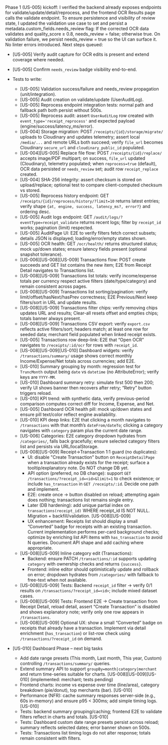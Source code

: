 Phase 1 (US-005) kickoff: I verified the backend already exposes endpoints for validate/update/detail/reprocess, and the frontend OCR Results page calls the validate endpoint. To ensure persistence and visibility of review state, I updated the validation use case to set and persist a metadata.custom_fields.needs_review flag:
If the corrected OCR data validates and quality_score ≥ 0.8, needs_review = false; otherwise true.
On validation failure, we persist needs_review = true so the UI can surface it.
No linter errors introduced.
Next steps queued:
- [US-005] Verify audit capture for OCR edits is present and extend coverage where needed.
- [US-005] Confirm `needs_review` badge visibility end-to-end.
- Tests to write:
  - [US-005] Validation success/failure and needs_review propagation (unit/integration).
  - [US-005] Audit creation on validate/update (UserAuditLog).
  - [US-005] Reprocess endpoint integration tests: normal path and fallback path both persist without 500s.
  - [US-005] Reprocess audit: assert `UserAuditLog` row created with `event_type='receipt_reprocess'` and expected payload (engine/success/latency_ms/error).
  - [US-004] Storage migration: POST `/receipts/{id}/storage/migrate/` uploads to Cloudinary and updates telemetry; assert local `/media/...` and remote URLs both succeed; verify `file_url` becomes Cloudinary `secure_url` and `cloudinary_public_id` populated.
  - [US-004][US-005] Replace file flow: POST `/receipts/{id}/replace/` accepts image/PDF multipart; on success, `file_url` updated (Cloudinary), telemetry populated; when `reprocess=true` (default), OCR data persisted or `needs_review` set; audit row `receipt_replace` created.
  - [US-004] SHA-256 integrity: assert checksum is stored on upload/replace; optional test to compare client-computed checksum vs stored.
  - [US-005] Reprocess history endpoint: GET `/receipts/{id}/reprocess/history/?limit=10` returns latest entries; verify shape `{at, engine, success, latency_ms?, error?}` and ordering desc.
  - [US-005] Audit logs endpoint: GET `/audit/logs/?eventType=receipt_validate` returns recent logs; filter by `receipt_id` works; pagination (limit) respected.
  - [US-005] AuditPage UI: E2E to verify filters fetch correct subsets; details JSON is displayed; loading/error/empty states shown.
  - [US-005] OCR health: GET `/ocr/health/` returns structured status; mock up/down states; ensure latency fields present (optional snapshot tolerance).
  - [US-006][US-008][US-009] Transactions flow: POST create succeeds and GET list contains the new item; E2E from Receipt Detail navigates to Transactions list.
  - [US-008][US-009] Transactions list totals: verify income/expense totals per currency respect active filters (date/type/category) and remain consistent across pages.
  - [US-008][US-009] Transactions list sorting/pagination: verify limit/offset/hasNext/hasPrev correctness; E2E Previous/Next keep filters/sort in URL and update results.
  - [US-008][US-009] Transactions filter chips: verify removing chips updates URL and results; Clear-all resets offset and empties chips; totals banner always present.
  - [US-008][US-009] Transactions CSV export: verify `export.csv` reflects active filters/sort; headers match; at least one row for seeded data; merchant field populated when linked receipt exists.
  - [US-005] Transactions row deep-link: E2E that “Open OCR” navigates to `/receipts/:id/ocr` for rows with `receipt_id`.
  - [US-008][US-009][US-010] Dashboard widgets: verify `/transactions/summary/` usage shows correct monthly Income/Expense/Net totals across currencies; add E2E.
  - [US-010] Summary grouping by month: regression test for `TruncMonth` output being `date` vs `datetime` (no AttributeError); verify keys are `YYYY-MM`.
  - [US-010] Dashboard summary retry: simulate first 500 then 200; verify UI shows banner then recovers after retry; “Retry” button triggers reload.
  - [US-010] KPI trend: with synthetic data, verify previous-period comparison computes correct diff for Income, Expense, and Net.
  - [US-005] Dashboard OCR health pill: mock up/down states and ensure pill text/color reflect engine availability.
  - [US-010] KPI deep links: E2E that clicking a month navigates to `/transactions` with that month’s `dateFrom/dateTo`; clicking a category navigates with `category` param plus the current date range.
  - [US-006] Categories: E2E category dropdown hydrates from `/categories/`, falls back gracefully; ensure selected category filters list and persists via URL/localStorage.
  - [US-008][US-009] Receipt→Transaction 1:1 guard (no duplicates):
    - UI: disable "Create Transaction" button on `ReceiptDetailPage` when a transaction already exists for the receipt; surface a tooltip/explanatory note. Do NOT change DB yet.
    - API option (preferred, no DB change): support `GET /transactions/?receipt_id=<id>&limit=1` to check existence; or include `has_transaction` in `GET /receipts/:id`. Decide one path and implement.
    - E2E: create once → button disabled on reload; attempting again does nothing; transactions list remains single entry.
    - Later (DB hardening): add unique partial index on `transactions(receipt_id)` WHERE receipt_id IS NOT NULL. Migration + backfill/validation. [US-008][US-009]
    - UX enhancement: Receipts list should display a small “Converted” badge for receipts with an existing transaction. Current implementation performs per-card background checks; optimize by enriching list API items with `has_transaction` to avoid N queries. Document API shape and add caching where appropriate.
  - [US-008][US-009] Inline category edit (Transactions):
    - Backend: ensure PATCH `/transactions/:id` supports updating `category` with ownership checks and returns `{success}`.
    - Frontend: inline editor should optimistically update and rollback on error; dropdown hydrates from `/categories/` with fallback to free-text when not available.
  - [US-008][US-009] Tests: Backend `receipt_id` filter → verify 0/1 results on `/transactions/?receipt_id=<id>`; include mixed dataset cases.
  - [US-008][US-009] Tests: Frontend E2E → Create transaction from Receipt Detail, reload detail, assert “Create Transaction” is disabled and shows explanatory note; verify only one row appears in `/transactions`.
  - [US-008][US-009] Optional UX: show a small “Converted” badge on receipts that already have a transaction. Implement via detail enrichment (`has_transaction`) or list-row check using `/transactions/?receipt_id` on demand.

- [US-010] Dashboard Phase – next big tasks
  - Add date range presets (This month, Last month, This year, Custom) controlling `/transactions/summary/` queries.
  - Extend summary API to support `groupBy=month|category|merchant` and return time-series suitable for charts. [US-008][US-009][US-010] (implemented: merchant; tests pending)
  - Frontend charts: income vs expense over time (line/area), category breakdown (pie/donut), top merchants (bar). [US-010]
  - Performance (NFR): cache summary responses server-side (e.g., 60s in-memory) and ensure p95 < 300ms; add simple timing logs. [US-010]
  - Tests: backend summary grouping/caching; frontend E2E to validate filters reflect in charts and totals. [US-010]
  - Tests: Dashboard custom date range presets persist across reload; summary reflects selected dates; error banner shown on 500s.
  - Tests: Transactions list timing logs do not alter response; totals remain consistent with filters.